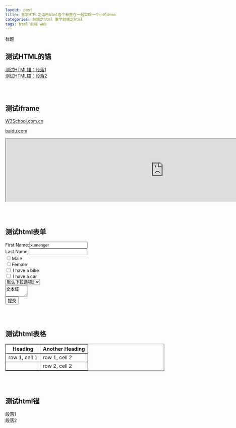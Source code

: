 ```yaml
---
layout: post
title: 重学HTML之运用html各个标签在一起实现一个小的demo
categories: 前端之html 重学前端之html
tags: html 前端 web
---
```



<html>
<head> <meta http-equiv="Content-Type" content="text/html; charset=utf-8" />
<titie>标题</title>
</head>

<body>
<h2>测试HTML的锚</h2>
<a href='#s1'>测试HTML锚：段落1</a></br>
<a href='#s2'>测试HTML锚：段落2</a></br>

</br></br>
<h2>测试iframe</h2>
<p><a href="http://www.w3school.com.cn" target="iframe_a">W3School.com.cn</a></p>
<p><a href="http://www.baidu.com" target="iframe_a">baidu.com</a></p>
<iframe src="http://www.baidu.com" width="1000" height="200" name="iframe_a"></iframe>

</br></br>
<h2>测试html表单</h2>
<form>
First Name:<input type="text" name="firstname" value="xumenger" /></br>
Last Name:<input type="text" name="lastname" vaule="xumenger" /></br>
<input type="radio" name="sex" value="male" />Male</br>
<input type="radio" name="sex" value="female" />Female</br>
<input type="checkbox" name="bike" /> I have a bike</br>
<input type="checkbox" name="car" /> I have a car</br>
<select>
<option>下拉选项1
<option selected>默认下拉选项2
<option>下拉选项3
</select></br>
<textarea name="Comment" rows="2" cols="6">文本域</textarea></br>
<input type="submit" value="提交" />
</form>

</br></br>
<h2>测试html表格</h2>
<table border="1">
<tr>
<th>Heading</th>
<th>Another Heading</th>
</tr>
<tr>
<td>row 1, cell 1</td>
<td>row 1, cell 2</td>
</tr>
<tr>
<td>&nbsp;</td>
<td>row 2, cell 2</td>
</tr>
</table>

</br></br>
<h2>测试html锚</h2>
<a name = 's1'>段落1</a></br>
<a name = 's2'>段落2</a></br>
</body>
</html>
